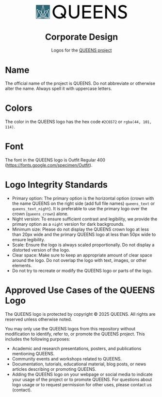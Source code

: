<div align="center">
<picture>
  <source media="(prefers-color-scheme: dark)" srcset="logo/queens_text.svg">
  <source media="(prefers-color-scheme: light)" srcset="logo/queens_text.svg">
  <img alt="QUEENS logo" src="logo/queens_text.svg" width="300">
</picture>
</div>

<div align="center">

# Corporate Design

Logos for the [QUEENS project](https://github.com/queens-py/queens)
</div>

# Name
The official name of the project is QUEENS. Do not abbreviate or otherwise alter the name. Always spell it with uppercase letters.

# Colors
The color in the QUEENS logo has the hex code `#2C6572` or `rgba(44, 101, 114)`.

# Font
The font in the QUEENS logo is Outfit Regular 400  (https://fonts.google.com/specimen/Outfit).

# Logo Integrity Standards
- Primary option: The primary option is the horizontal option (crown with the name QUEENS on the right side (add full file names) `queens_text` or `queens_text_night`). It is preferable to use the primary logo over the crown (`queens_crown`) alone.
- Night version: To ensure sufficient contrast and legibility, we provide the primary option as a `night` version for dark backgrounds.
- Minimum size: Please do not display the QUEENS crown logo at less than 20px wide and the primary QUEENS logo at less than 50px wide to ensure legibility. 
- Scale: Ensure the logo is always scaled proportionally. Do not display a distorted version of the logo.
- Clear space: Make sure to keep an appropriate amount of clear space around the logo. Do not overlap the logo with text, images, or other elements.
- Do not try to recreate or modify the QUEENS logo or parts of the logo.

# Approved Use Cases of the QUEENS Logo
The QUEENS logo is protected by copyright © 2025 QUEENS. All rights are reserved unless otherwise noted.

You may only use the QUEENS logos from this repository without modification to identify, refer to, or promote the QUEENS project.
This includes the following purposes:
- Academic and research presentations, posters, and publications mentioning QUEENS.
- Community events and workshops related to QUEENS.
- Documentation, tutorials, educational material, blog posts, or news articles describing or promoting QUEENS.
- Adding the QUEENS logo on your webpage or social media to indicate your usage of the project or to promote QUEENS.
For questions about logo usage or to request permission for other uses, please contact us (contact).

